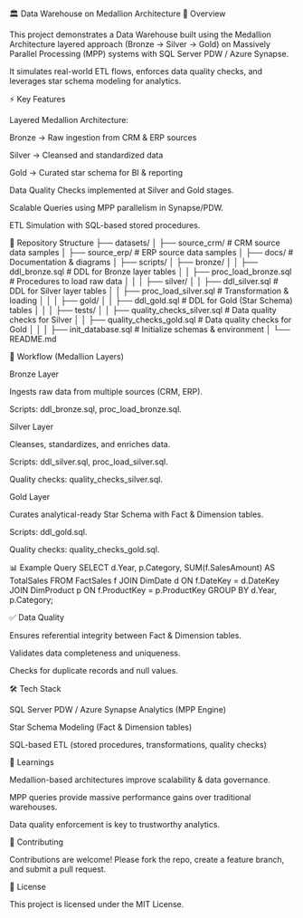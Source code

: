 🏛️ Data Warehouse on Medallion Architecture
📌 Overview

This project demonstrates a Data Warehouse built using the Medallion Architecture layered approach (Bronze → Silver → Gold) on Massively Parallel Processing (MPP) systems with SQL Server PDW / Azure Synapse.

It simulates real-world ETL flows, enforces data quality checks, and leverages star schema modeling for analytics.

⚡ Key Features

Layered Medallion Architecture:

Bronze → Raw ingestion from CRM & ERP sources

Silver → Cleansed and standardized data

Gold → Curated star schema for BI & reporting

Data Quality Checks implemented at Silver and Gold stages.

Scalable Queries using MPP parallelism in Synapse/PDW.

ETL Simulation with SQL-based stored procedures.

📂 Repository Structure
├── datasets/
│   ├── source_crm/             # CRM source data samples
│   ├── source_erp/             # ERP source data samples
│
├── docs/                       # Documentation & diagrams
│
├── scripts/
│   ├── bronze/
│   │   ├── ddl_bronze.sql      # DDL for Bronze layer tables
│   │   ├── proc_load_bronze.sql # Procedures to load raw data
│   │
│   ├── silver/
│   │   ├── ddl_silver.sql      # DDL for Silver layer tables
│   │   ├── proc_load_silver.sql # Transformation & loading
│   │
│   ├── gold/
│   │   ├── ddl_gold.sql        # DDL for Gold (Star Schema) tables
│   │
│   ├── tests/
│   │   ├── quality_checks_silver.sql # Data quality checks for Silver
│   │   ├── quality_checks_gold.sql   # Data quality checks for Gold
│   │
│   ├── init_database.sql       # Initialize schemas & environment
│
└── README.md

🚀 Workflow (Medallion Layers)

Bronze Layer

Ingests raw data from multiple sources (CRM, ERP).

Scripts: ddl_bronze.sql, proc_load_bronze.sql.

Silver Layer

Cleanses, standardizes, and enriches data.

Scripts: ddl_silver.sql, proc_load_silver.sql.

Quality checks: quality_checks_silver.sql.

Gold Layer

Curates analytical-ready Star Schema with Fact & Dimension tables.

Scripts: ddl_gold.sql.

Quality checks: quality_checks_gold.sql.

📊 Example Query
SELECT d.Year, p.Category, SUM(f.SalesAmount) AS TotalSales
FROM FactSales f
JOIN DimDate d ON f.DateKey = d.DateKey
JOIN DimProduct p ON f.ProductKey = p.ProductKey
GROUP BY d.Year, p.Category;

✅ Data Quality

Ensures referential integrity between Fact & Dimension tables.

Validates data completeness and uniqueness.

Checks for duplicate records and null values.

🛠️ Tech Stack

SQL Server PDW / Azure Synapse Analytics (MPP Engine)

Star Schema Modeling (Fact & Dimension tables)

SQL-based ETL (stored procedures, transformations, quality checks)

📖 Learnings

Medallion-based architectures improve scalability & data governance.

MPP queries provide massive performance gains over traditional warehouses.

Data quality enforcement is key to trustworthy analytics.

🤝 Contributing

Contributions are welcome! Please fork the repo, create a feature branch, and submit a pull request.

📜 License

This project is licensed under the MIT License.
